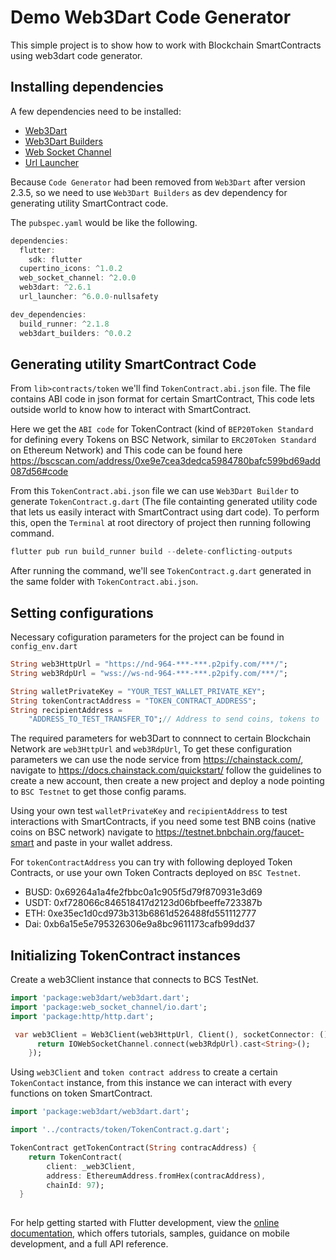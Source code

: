 # Demo Web3Dart Code Generator

This simple project is to show how to work with Blockchain SmartContracts using web3dart code generator.

## Installing dependencies

A few dependencies need to be installed:

- [Web3Dart](https://pub.dev/packages/web3dart)
- [Web3Dart Builders](https://pub.dev/packages/web3dart_builders)
- [Web Socket Channel](https://pub.dev/packages/web_socket_channel)
- [Url Launcher](https://pub.dev/packages/url_launcher)

 Because `Code Generator` had been removed from `Web3Dart` after version 2.3.5, so we need to use `Web3Dart Builders` as dev dependency for generating utility SmartContract code.
 
 The `pubspec.yaml` would be like the following.

```dart
dependencies:
  flutter:
    sdk: flutter
  cupertino_icons: ^1.0.2
  web_socket_channel: ^2.0.0
  web3dart: ^2.6.1
  url_launcher: ^6.0.0-nullsafety

dev_dependencies:
  build_runner: ^2.1.8
  web3dart_builders: ^0.0.2
```
## Generating utility SmartContract Code

From `lib>contracts/token` we'll find `TokenContract.abi.json` file. The file contains ABI code in json format for certain SmartContract, This code lets outside world to know how to interact with SmartContract. 

Here we get the `ABI code` for TokenContract (kind of `BEP20Token Standard` for defining every Tokens on BSC Network, similar to `ERC20Token Standard` on Ethereum Network) and This code can be found here https://bscscan.com/address/0xe9e7cea3dedca5984780bafc599bd69add087d56#code

From this `TokenContract.abi.json` file we can use `Web3Dart Builder` to generate `TokenContract.g.dart` (The file containting generated utility code that lets us easily interact with SmartContract using dart code). To perform this, open the `Terminal` at root directory of project then running following command.

```dart
flutter pub run build_runner build --delete-conflicting-outputs
```
After running the command, we'll see `TokenContract.g.dart` generated in the same folder with `TokenContract.abi.json`.

## Setting configurations

Necessary cofiguration parameters for the project can be found in `config_env.dart`

```dart
String web3HttpUrl = "https://nd-964-***-***.p2pify.com/***/";
String web3RdpUrl = "wss://ws-nd-964-***-***.p2pify.com/***/";

String walletPrivateKey = "YOUR_TEST_WALLET_PRIVATE_KEY";
String tokenContractAddress = "TOKEN_CONTRACT_ADDRESS";
String recipientAddress =
    "ADDRESS_TO_TEST_TRANSFER_TO";// Address to send coins, tokens to
```

The required parameters for web3Dart to connnect to certain Blockchain Network are `web3HttpUrl` and `web3RdpUrl`, To get these configuration parameters we can use the node service from https://chainstack.com/, navigate to https://docs.chainstack.com/quickstart/ follow the guidelines to create a new account, then create a new project and deploy a node pointing to `BSC Testnet` to get those config params.

Using your own test `walletPrivateKey` and `recipientAddress` to test interactions with SmartContracts, if you need some test BNB coins (native coins on BSC network) navigate to https://testnet.bnbchain.org/faucet-smart and paste in your wallet address.

For `tokenContractAddress` you can try with following deployed Token Contracts, or use your own Token Contracts deployed on `BSC Testnet`.

- BUSD: 0x69264a1a4fe2fbbc0a1c905f5d79f870931e3d69
- USDT: 0xf728066c846518417d2123d06bfbeeffe723387b
- ETH: 0xe35ec1d0cd973b313b6861d526488fd551112777
- Dai: 0xb6a15e5e795326306e9a8bc9611173cafb99dd37

## Initializing TokenContract instances

Create a web3Client instance that connects to BCS TestNet.

```dart
import 'package:web3dart/web3dart.dart';
import 'package:web_socket_channel/io.dart';
import 'package:http/http.dart';

 var web3Client = Web3Client(web3HttpUrl, Client(), socketConnector: () {
      return IOWebSocketChannel.connect(web3RdpUrl).cast<String>();
    });
```

Using `web3Client` and `token contract address` to create a certain `TokenContact` instance, from this instance we can interact with every functions on token SmartContract.

```dart
import 'package:web3dart/web3dart.dart';

import '../contracts/token/TokenContract.g.dart';

TokenContract getTokenContract(String contracAddress) {
    return TokenContract(
        client: _web3Client,
        address: EthereumAddress.fromHex(contracAddress),
        chainId: 97);
  }
  
```


For help getting started with Flutter development, view the
[online documentation](https://docs.flutter.dev/), which offers tutorials,
samples, guidance on mobile development, and a full API reference.
